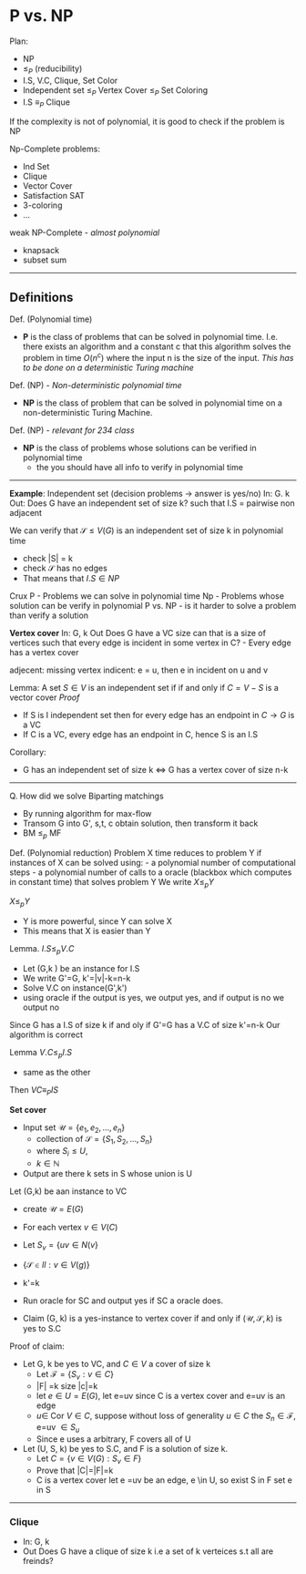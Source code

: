 # P vs. NP

Plan:
- NP
- $\leq_P$ (reducibility)
- I.S, V.C, Clique, Set Color
- Independent set  $\leq_P$ Vertex Cover $\leq_P$ Set Coloring
- I.S $\equiv_P$ Clique

If the complexity is not of polynomial, it is good to check if the problem is NP

Np-Complete problems:
- Ind Set
- Clique
- Vector Cover
- Satisfaction SAT
- 3-coloring
- $\dots$ 

weak NP-Complete - *almost polynomial*
- knapsack
- subset sum

---

## Definitions

Def. (Polynomial time)
- **P** is the class of problems that can be solved in polynomial time. I.e. there exists an algorithm and a constant c that this algorithm solves the problem in time $O(n^c)$ where the input n is the size of the input. *This has to be done on a deterministic Turing machine*

Def. (NP) - *Non-deterministic polynomial time*
- **NP** is the class of problem that can be solved in polynomial time on a non-deterministic Turing Machine.

Def. (NP) - *relevant for 234 class*
- **NP** is the class of problems whose solutions can be verified in polynomial time
	- the you should have all info to verify in polynomial time

---

**Example**: Independent set (decision problems -> answer is yes/no)
	In: G. k
	Out: Does G have an independent set of size k? such that I.S = pairwise non adjacent


We can verify that $\mathcal{S}\leq V(G)$ is an independent set of size k in polynomial time
- check |S| = k
- check $\mathcal{S}$ has no edges
- That means that $I.S \in NP$ 

Crux
P -  Problems we can solve in polynomial time
Np - Problems whose solution can be verify in polynomial
P vs. NP - is it harder to solve a problem than verify a solution 

**Vertex cover**
	In: G, k
	Out Does G have a VC size can that is a size of vertices such that every edge is incident in some vertex in C?
		- Every edge has a vertex cover

adjecent: missing vertex
indicent: e = u, then e in incident on u and v


Lemma: A set $S \in V$ is an independent set if if and only if $C=V-S$ is a vector cover
*Proof*
- If S is I independent set then for every edge has an endpoint in $C \rightarrow G$ is a VC
- If C is a VC, every edge has an endpoint in C, hence S is an I.S

Corollary:
- G has an independent set of size k $\Leftrightarrow$ G has a vertex cover of size n-k

--- 

Q. How did we solve Biparting matchings
-  By running algorithm for max-flow
- Transom G into G', s,t, c obtain solution, then transform it back
- BM $\leq_p$ MF

Def. (Polynomial reduction) 
	Problem X time reduces to problem Y if instances of X can be solved using:
	- a polynomial number of computational steps
	- a polynomial number of calls to a oracle (blackbox which computes in constant time) that solves problem Y
	We write $X \leq_p Y$


$X \leq_p Y$
- Y is more powerful, since Y can solve X
- This means that X is easier than Y


Lemma. $I.S \leq_p V.C$
- Let (G,k ) be an instance for I.S
- We write G'=G, k'=|v|-k=n-k
- Solve V.C on instance(G',k')
- using oracle if the output is yes, we output yes, and if output is no we output no


Since G has a I.S of size k if and oly if G'=G has a V.C of size k'=n-k Our algorithm is correct


Lemma $V.C \leq_p I.S$
- same as the other


Then $VC \equiv_P IS$


**Set cover**
- Input set $\mathcal{U}=\{e_1, e_2, \dots, e_n\}$
	- collection of $\mathcal{S}=\{S_1, S_2, \dots, S_n\}$ 
	- where $S_i \leq U$,
	- $k \in \mathbb{N}$
- Output are there k sets in S whose union is U	

Let (G,k) be aan instance to VC
- create $\mathcal{U}=E(G)$
- For each vertex $v \in V(C)$
- Let $S_v = \{uv \in N(v\}$
- $\{\mathcal{S} \in ll : v \in V(g)\}$
- k'=k

- Run oracle for SC and output yes if SC a oracle does.
- Claim (G, k) is a yes-instance to vertex cover if and only if $(\mathcal{U, S},k)$ is yes to S.C

Proof of claim:
- Let G, k be yes to VC, and $C\in  V$ a cover of size k
	- Let $\mathcal{F} = \{ S_v : v \in C \}$ 
	- |F| =k size |c|=k
	- let $e\in U = E(G)$, let e=uv since C is a vertex cover and e=uv is an edge
	- $u\in$ Cor $V\in C$, suppose without loss of generality $u\in C$ the $S_n \in \mathcal{F}$, e=uv $\in S_u$
	- Since e uses a arbitrary, F covers all of U
- Let (U, S, k) be yes to S.C, and F is a solution of size k.
	- Let $C = \{v \in V(G) : S_v \in F\}$
	- Prove that |C|=|F|=k
	- C is a vertex cover let e =uv be an edge, e \in U, so exist S in F set e in S
	
---
### Clique
- In: G, k
- Out Does G have a clique of size k i.e a set of k verteices s.t all are freinds?